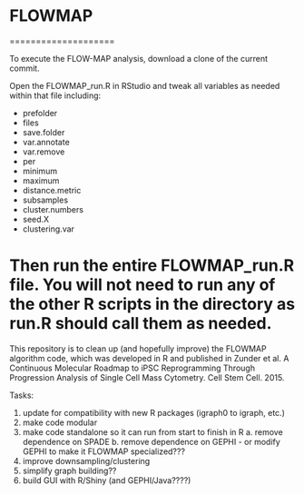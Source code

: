 # FLOWMAP
====================

To execute the FLOW-MAP analysis, download a clone of the current commit.

Open the FLOWMAP_run.R in RStudio and tweak all variables as needed within that file including:
- prefolder
- files
- save.folder
- var.annotate
- var.remove
- per
- minimum
- maximum
- distance.metric
- subsamples
- cluster.numbers
- seed.X
- clustering.var

Then run the entire FLOWMAP_run.R file. You will not need to run any of the other R scripts in the directory as run.R should call them as needed.
====================


This repository is to clean up (and hopefully improve) the FLOWMAP algorithm code, which was developed in R and published in Zunder et al. A Continuous Molecular Roadmap to iPSC Reprogramming Through Progression Analysis of Single Cell Mass Cytometry. Cell Stem Cell. 2015.

Tasks:

1. update for compatibility with new R packages (igraph0 to igraph, etc.)
2. make code modular
3. make code standalone so it can run from start to finish in R
	a. remove dependence on SPADE
	b. remove dependence on GEPHI - or modify GEPHI to make it FLOWMAP specialized???
4. improve downsampling/clustering
5. simplify graph building??
6. build GUI with R/Shiny (and GEPHI/Java????)
